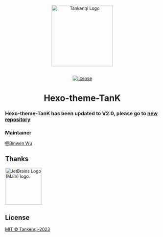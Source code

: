 <div align="center"> <a href="http://www.tankenqi.cn"> <img alt="Tankenqi Logo" width="200" height="200" src="https://cdn.jsdelivr.net/gh/binwenwu/picgo_demo/img/meta.png"> </a> <br> <br>

[![license](https://img.shields.io/github/license/anncwb/vue-vben-admin.svg)](LICENSE)

<h1>Hexo-theme-TanK</h1>
</div>

### Hexo-theme-TanK has been updated to V2.0, please go to [new repository](https://github.com/binwenwu/blog_V2.0)

### Maintainer

[@Binwen Wu](https://github.com/binwenwu)

## Thanks

<img src="https://resources.jetbrains.com/storage/products/company/brand/logos/jb_beam.png" alt="JetBrains Logo (Main) logo." height="120">

## License

[MIT © Tankenqi-2023](./LICENSE)
